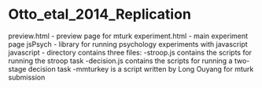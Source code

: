# Otto_etal_2014_Replication
preview.html - preview page for mturk
experiment.html - main experiment page
jsPsych - library for running psychology experiments with javascript
javascript - directory contains three files:
  -stroop.js contains the scripts for running the stroop task
  -decision.js contains the scripts for running a two-stage decision task
  -mmturkey is a script written by Long Ouyang for mturk submission
